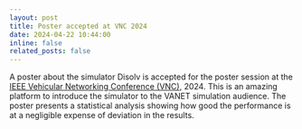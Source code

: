```yaml
---
layout: post
title: Poster accepted at VNC 2024
date: 2024-04-22 10:44:00
inline: false
related_posts: false
---
```


A poster about the simulator Disolv is accepted for the poster session at the [IEEE Vehicular Networking Conference (VNC)](https://ieeexplore.ieee.org/xpl/conhome/1003110/all-proceedings), 2024. This is an amazing platform to introduce the simulator to the VANET simulation audience. The poster presents a statistical analysis showing how good the performance is at a negligible expense of deviation in the results.
